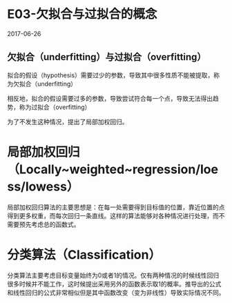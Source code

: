 ﻿E03-欠拟合与过拟合的概念
====

2017-06-26

欠拟合（underfitting）与过拟合（overfitting）
----

拟合的假设（hypothesis）需要过少的参数，导致其中很多性质不能被提取，称为欠拟合（underfitting）

相反地，拟合的假设需要过多的参数，导致尝试符合每一个点，导致无法得出趋势，称为过拟合（overfitting）

为了不发生这种情况，提出了局部加权回归。

局部加权回归（Locally~weighted~regression/loess/lowess）
====

局部加权回归算法的主要思想是：在每一处需要得到目标值的位置，靠近位置的点得到更多权重，而每次回归一条直线。这样的算法能够对各种情况进行处理，而不需要预先考虑总的函数式。

分类算法（Classification）
====

分类算法主要考虑目标变量始终为0或者1的情况。仅有两种情况的时候线性回归很多时候并不能工作，这时候提出采用另外的函数表示取1的概率。推导出的公式和线性回归的公式非常相似但是其中函数改变（变为非线性）导致实际情况不同。
